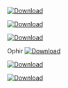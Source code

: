 [ ![Download](https://api.bintray.com/packages/oferh/maven/smoke/images/download.svg) ](https://bintray.com/oferh/maven/smoke/_latestVersion)


[ ![Download](https://api.bintray.com/packages/oferh/maven/smoke/images/download.png) ](https://bintray.com/oferh/maven/smoke/_latestVersion)



[ ![Download](https://api.bintray.com/packages/ntestorg/ntestrepo/ntestpkg/images/download.svg) ](https://bintray.com/ntestorg/ntestrepo/ntestpkg/_latestVersion)



Ophir
[ ![Download](https://api.bintray.com/packages/ophirh/repo1/apackage/images/download.svg) ](https://bintray.com/ophirh/repo1/apackage/_latestVersion)

[ ![Download](https://api.bintray.com/packages/ophirh/repo1/apackage/images/download.png) ](https://bintray.com/ophirh/repo1/apackage/_latestVersion)


[ ![Download](https://api.bintray.com/packages/ophirh/repo1/apackage/images/download.svg) ](https://bintray.com/ophirh/repo1/apackage/_latestVersion)
